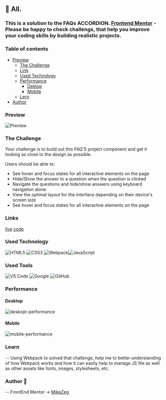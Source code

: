## 👋 All.
### This is a solution to the FAQs ACCORDION. [Frontend Mentor](https://www.frontendmentor.io) - Please be happy to check challengs, that help you improve your coding skills by building realistic projects. 

### Table of contents

- [Preview](#overview)
    - [The Challenge](#The-challenge)
    - [Link](#Links)
    - [Used Technology](#Used-Technology)
    - [Performance](##Performance)
        - [Dektop](###Desktop)
        - [Mobile](###Mobile)
    - [Lern](##Learn)
- [Author](#Author)

### Preview

![Preview](./src/assets/images/desktop-preview.svg)

### The Challenge

Your challenge is to build out this FAQ'S project component and get it looking as close to the design as possible.

Users should be able to:

- See hover and focus states for all interactive elements on the page
- Hide/Show the answer to a question when the question is clicked
- Navigate the questions and hide/show answers using keyboard navigation alone
- View the optimal layout for the interface depending on their device's screen size
- See hover and focus states for all interactive elements on the page

### Links

[live](https://mikezeg-faq-accordion.netlify.app/)
[code](https://github.com/MikeZeg/FrontEndMentor.io/tree/main/faq-accordion-main)

### Used Technology

![HTML5](https://img.shields.io/badge/html5-%23E34F26.svg?style=for-the-badge&logo=html5&logoColor=white) ![CSS3](https://img.shields.io/badge/css3-%231572B6.svg?style=for-the-badge&logo=css3&logoColor=white)
![Webpack](https://img.shields.io/badge/webpack-%238DD6F9.svg?style=for-the-badge&logo=webpack&logoColor=black)![JavaScript](https://img.shields.io/badge/javascript-%23323330.svg?style=for-the-badge&logo=javascript&logoColor=%23F7DF1E)

### Used Tools
![VS Code](https://img.shields.io/badge/VS%20Code-0078d7.svg?style=for-the-badge&logo=visual-studio-code&logoColor=white) ![Google](https://img.shields.io/badge/google-DA4437?style=for-the-badge&logo=google&logoColor=white) ![GitHub](https://img.shields.io/badge/github-%23121011.svg?style=for-the-badge&logo=github&logoColor=white)

### Performance

  #### Desktop
![deskopt-performance](./src/assets/images/desktop.png)

  #### Mobile
![mobile-performance](./src/assets/images/phone.png)

### Learn
-- Using Webpack to solved that challenge, help me to better understanding of how Webpack works and how it can easily help to manage JS file as well as other assets like fonts, images, stylesheets, etc. 

### Author 🚀
 -- FrontEnd Mentor -> [MikeZeg](https://www.frontendmentor.io/profile/MikeZeg)